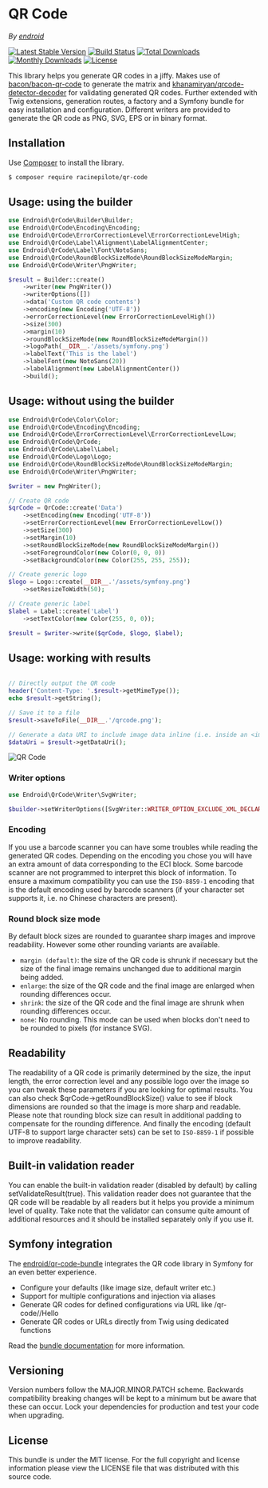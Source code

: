 # QR Code

*By [endroid](https://endroid.nl/)*

[![Latest Stable Version](http://img.shields.io/packagist/v/endroid/qr-code.svg)](https://packagist.org/packages/endroid/qr-code)
[![Build Status](https://github.com/endroid/qr-code/workflows/CI/badge.svg)](https://github.com/endroid/qr-code/actions)
[![Total Downloads](http://img.shields.io/packagist/dt/endroid/qr-code.svg)](https://packagist.org/packages/endroid/qr-code)
[![Monthly Downloads](http://img.shields.io/packagist/dm/endroid/qr-code.svg)](https://packagist.org/packages/endroid/qr-code)
[![License](http://img.shields.io/packagist/l/endroid/qr-code.svg)](https://packagist.org/packages/endroid/qr-code)

This library helps you generate QR codes in a jiffy. Makes use of [bacon/bacon-qr-code](https://github.com/Bacon/BaconQrCode)
to generate the matrix and [khanamiryan/qrcode-detector-decoder](https://github.com/khanamiryan/php-qrcode-detector-decoder)
for validating generated QR codes. Further extended with Twig extensions, generation routes, a factory and a
Symfony bundle for easy installation and configuration. Different writers are provided to generate the QR code
as PNG, SVG, EPS or in binary format.

## Installation

Use [Composer](https://getcomposer.org/) to install the library.

``` bash
$ composer require racinepilote/qr-code
```

## Usage: using the builder

```php
use Endroid\QrCode\Builder\Builder;
use Endroid\QrCode\Encoding\Encoding;
use Endroid\QrCode\ErrorCorrectionLevel\ErrorCorrectionLevelHigh;
use Endroid\QrCode\Label\Alignment\LabelAlignmentCenter;
use Endroid\QrCode\Label\Font\NotoSans;
use Endroid\QrCode\RoundBlockSizeMode\RoundBlockSizeModeMargin;
use Endroid\QrCode\Writer\PngWriter;

$result = Builder::create()
    ->writer(new PngWriter())
    ->writerOptions([])
    ->data('Custom QR code contents')
    ->encoding(new Encoding('UTF-8'))
    ->errorCorrectionLevel(new ErrorCorrectionLevelHigh())
    ->size(300)
    ->margin(10)
    ->roundBlockSizeMode(new RoundBlockSizeModeMargin())
    ->logoPath(__DIR__.'/assets/symfony.png')
    ->labelText('This is the label')
    ->labelFont(new NotoSans(20))
    ->labelAlignment(new LabelAlignmentCenter())
    ->build();
```

## Usage: without using the builder

```php
use Endroid\QrCode\Color\Color;
use Endroid\QrCode\Encoding\Encoding;
use Endroid\QrCode\ErrorCorrectionLevel\ErrorCorrectionLevelLow;
use Endroid\QrCode\QrCode;
use Endroid\QrCode\Label\Label;
use Endroid\QrCode\Logo\Logo;
use Endroid\QrCode\RoundBlockSizeMode\RoundBlockSizeModeMargin;
use Endroid\QrCode\Writer\PngWriter;

$writer = new PngWriter();

// Create QR code
$qrCode = QrCode::create('Data')
    ->setEncoding(new Encoding('UTF-8'))
    ->setErrorCorrectionLevel(new ErrorCorrectionLevelLow())
    ->setSize(300)
    ->setMargin(10)
    ->setRoundBlockSizeMode(new RoundBlockSizeModeMargin())
    ->setForegroundColor(new Color(0, 0, 0))
    ->setBackgroundColor(new Color(255, 255, 255));

// Create generic logo
$logo = Logo::create(__DIR__.'/assets/symfony.png')
    ->setResizeToWidth(50);

// Create generic label
$label = Label::create('Label')
    ->setTextColor(new Color(255, 0, 0));

$result = $writer->write($qrCode, $logo, $label);
```

## Usage: working with results

```php

// Directly output the QR code
header('Content-Type: '.$result->getMimeType());
echo $result->getString();

// Save it to a file
$result->saveToFile(__DIR__.'/qrcode.png');

// Generate a data URI to include image data inline (i.e. inside an <img> tag)
$dataUri = $result->getDataUri();
```

![QR Code](https://endroid.nl/qr-code/default/Life%20is%20too%20short%20to%20be%20generating%20QR%20codes)

### Writer options

```php
use Endroid\QrCode\Writer\SvgWriter;

$builder->setWriterOptions([SvgWriter::WRITER_OPTION_EXCLUDE_XML_DECLARATION => true]);
```

### Encoding

If you use a barcode scanner you can have some troubles while reading the
generated QR codes. Depending on the encoding you chose you will have an extra
amount of data corresponding to the ECI block. Some barcode scanner are not
programmed to interpret this block of information. To ensure a maximum
compatibility you can use the `ISO-8859-1` encoding that is the default
encoding used by barcode scanners (if your character set supports it,
i.e. no Chinese characters are present).

### Round block size mode

By default block sizes are rounded to guarantee sharp images and improve
readability. However some other rounding variants are available.

* `margin (default)`: the size of the QR code is shrunk if necessary but the size
  of the final image remains unchanged due to additional margin being added.
* `enlarge`: the size of the QR code and the final image are enlarged when
  rounding differences occur.
* `shrink`: the size of the QR code and the final image are
  shrunk when rounding differences occur.
* `none`: No rounding. This mode can be used when blocks don't need to be rounded
  to pixels (for instance SVG).

## Readability

The readability of a QR code is primarily determined by the size, the input
length, the error correction level and any possible logo over the image so you
can tweak these parameters if you are looking for optimal results. You can also
check $qrCode->getRoundBlockSize() value to see if block dimensions are rounded
so that the image is more sharp and readable. Please note that rounding block
size can result in additional padding to compensate for the rounding difference.
And finally the encoding (default UTF-8 to support large character sets) can be
set to `ISO-8859-1` if possible to improve readability.

## Built-in validation reader

You can enable the built-in validation reader (disabled by default) by calling
setValidateResult(true). This validation reader does not guarantee that the QR
code will be readable by all readers but it helps you provide a minimum level
of quality. Take note that the validator can consume quite amount of additional
resources and it should be installed separately only if you use it.

## Symfony integration

The [endroid/qr-code-bundle](https://github.com/endroid/qr-code-bundle)
integrates the QR code library in Symfony for an even better experience.

* Configure your defaults (like image size, default writer etc.)
* Support for multiple configurations and injection via aliases
* Generate QR codes for defined configurations via URL like /qr-code/<config>/Hello
* Generate QR codes or URLs directly from Twig using dedicated functions
 
Read the [bundle documentation](https://github.com/endroid/qr-code-bundle)
for more information.

## Versioning

Version numbers follow the MAJOR.MINOR.PATCH scheme. Backwards compatibility
breaking changes will be kept to a minimum but be aware that these can occur.
Lock your dependencies for production and test your code when upgrading.

## License

This bundle is under the MIT license. For the full copyright and license
information please view the LICENSE file that was distributed with this source code.
